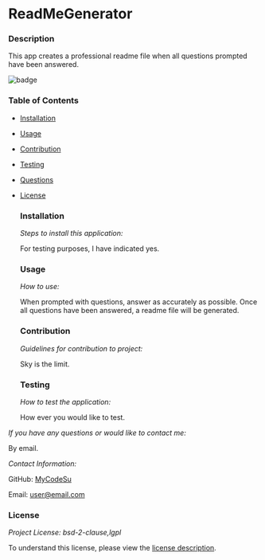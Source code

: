 # ReadMeGenerator

### Description

This app creates a professional readme file when all questions prompted have been answered.

![badge](https://img.shields.io/badge/license-lgpl-brightorange)
### Table of Contents
  * [Installation](#installation)
  * [Usage](#usage)
  * [Contribution](#contribution)
  * [Testing](#testing)
* [Questions](#questions)
* [License](#license)

  ### Installation

  _Steps to install this application:_

  For testing purposes, I have indicated yes. 
  
  ### Usage

  _How to use:_

  When prompted with questions, answer as accurately as possible. Once all questions have been answered, a readme file will be generated. 
  
  ### Contribution

  _Guidelines for contribution to project:_

  Sky is the limit. 
  
  ### Testing

  _How to test the application:_

  How ever you would like to test. 

_If you have any questions or would like to contact me:_

By email.

_Contact Information:_

GitHub: [MyCodeSu](https://github.com/MyCodeSu)

Email: [user@email.com](mailto:user@email.com)

### License

_Project License: bsd-2-clause,lgpl_

To understand this license, please view the [license description]( https://opensource.org/licenses#:~:text=GNU%20Library%20or%20%22Lesser%22%20General%20Public%20License%20(LGPL)).

